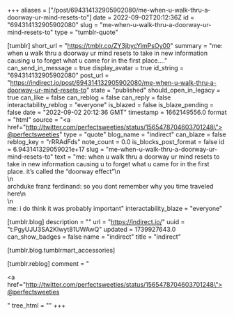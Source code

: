 +++
aliases = ["/post/694314132905902080/me-when-u-walk-thru-a-doorway-ur-mind-resets-to"]
date = 2022-09-02T20:12:36Z
id = "694314132905902080"
slug = "me-when-u-walk-thru-a-doorway-ur-mind-resets-to"
type = "tumblr-quote"

[tumblr]
short_url = "https://tmblr.co/ZY3jbycYimPsOy00"
summary = "me: when u walk thru a doorway ur mind resets to take in new information causing u to forget what u came for in the first place...."
can_send_in_message = true
display_avatar = true
id_string = "694314132905902080"
post_url = "https://indirect.io/post/694314132905902080/me-when-u-walk-thru-a-doorway-ur-mind-resets-to"
state = "published"
should_open_in_legacy = true
can_like = false
can_reblog = false
can_reply = false
interactability_reblog = "everyone"
is_blazed = false
is_blaze_pending = false
date = "2022-09-02 20:12:36 GMT"
timestamp = 1662149556.0
format = "html"
source = "<a href=\"http://twitter.com/perfectsweeties/status/1565478704603701248\">@perfectsweeties</a>"
type = "quote"
blog_name = "indirect"
can_blaze = false
reblog_key = "rRRAdFds"
note_count = 0.0
is_blocks_post_format = false
id = 6.943141329059021e+17
slug = "me-when-u-walk-thru-a-doorway-ur-mind-resets-to"
text = "me: when u walk thru a doorway ur mind resets to take in new information causing u to forget what u came for in the first place. it’s called the “doorway effect”\n<br/>\n<br/>archduke franz ferdinand: so you dont remember why you time traveled here\n<br/>\n<br/>me: i do think it was probably important"
interactability_blaze = "everyone"

[tumblr.blog]
description = ""
url = "https://indirect.io/"
uuid = "t:PgyUJU3SA2Klwyt81UWAwQ"
updated = 1739927643.0
can_show_badges = false
name = "indirect"
title = "indirect"

[tumblr.blog.tumblrmart_accessories]

[tumblr.reblog]
comment = "<p><a href=\"http://twitter.com/perfectsweeties/status/1565478704603701248\">@perfectsweeties</a></p>"
tree_html = ""
+++
